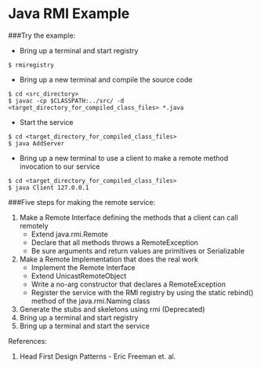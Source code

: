 # Java RMI Example

###Try the example:
* Bring up a terminal and start registry
```
$ rmiregistry
```
* Bring up a new terminal and compile the source code 
```
$ cd <src_directory>
$ javac -cp $CLASSPATH:../src/ -d <target_directory_for_compiled_class_files> *.java
``` 
* Start the service
```
$ cd <target_directory_for_compiled_class_files>
$ java AddServer
```
* Bring up a new terminal to use a client to make a remote method invocation to our service
```
$ cd <target_directory_for_compiled_class_files>
$ java Client 127.0.0.1
``` 

###Five steps for making the remote service:
1. Make a Remote Interface defining the methods that a client can call remotely
    * Extend java.rmi.Remote
    * Declare that all methods throws a RemoteException
    * Be sure arguments and return values are primitives or Serializable
2. Make a Remote Implementation that does the real work
    * Implement the Remote Interface
    * Extend UnicastRemoteObject
    * Write a no-arg constructor that declares a RemoteException
    * Register the service with the RMI registry by using the static rebind() method of the java.rmi.Naming class
3. Generate the stubs and skeletons using rmi (Deprecated)
4. Bring up a terminal and start registry
5. Bring up a terminal and start the service

References:
1. Head First Design Patterns - Eric Freeman et. al.